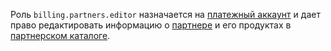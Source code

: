 Роль `billing.partners.editor` назначается на [платежный аккаунт](../../../billing/concepts/billing-account.md) и дает право редактировать информацию о [партнере](../../../partner/program/var.md) и его продуктах в [партнерском каталоге](../../../partner/program/var-tools.md#catalog).
